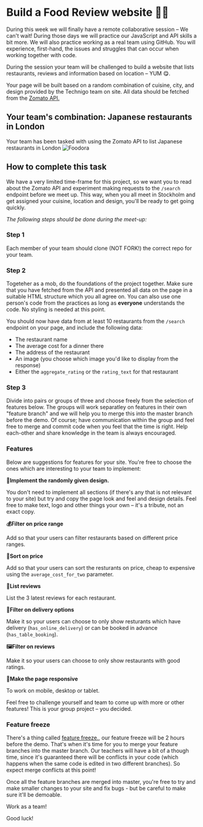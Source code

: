 # Build a Food Review website 🌮🥑

During this week we will finally have a remote collaborative session – We can't wait! During those days we will practice our JavaScript and API skills a bit more. We will also practice working as a real team using GitHub. You will experience, first-hand, the issues and struggles that can occur when working together with code. 

During the session your team will be challenged to build a website that lists restaurants, reviews and information based on location – YUM 😋. 

Your page will be built based on a random combination of cuisine, city, and design provided by the Technigo team on site. All data should be fetched from the [Zomato API.](https://developers.zomato.com/)  

## Your team's combination: Japanese restaurants in London

Your team has been tasked with using the Zomato API to list Japanese restaurants in London
![Foodora](https://camo.githubusercontent.com/d8830f6be0885ed11e19c64bec5d7c0d88be1137/68747470733a2f2f692e696d6775722e636f6d2f3151766b4f38702e6a7067)

## How to complete this task

We have a very limited time-frame for this project, so we want you to read about the Zomato API and experiment making requests to the `/search` endpoint before we meet up. This way, when you all meet in Stockholm and get assigned your cuisine, location and design, you'll be ready to get going quickly. 

*The following steps should be done during the meet-up:* 

### Step 1

Each member of your team should clone (NOT FORK!) the correct repo for your team.

### Step 2

Togeteher as a mob, do the foundations of the project together. Make sure that you have fetched from the API and presented all data on the page in a suitable HTML structure which you all agree on. You can also use one person's code from the practices as long as **everyone** understands the code. No styling is needed at this point. 

You should now have data from at least 10 restaurants from the `/search` endpoint on your page, and include the following data: 

* The restaurant name
* The average cost for a dinner there
* The address of the restaurant
* An image (you choose which image you'd like to display from the response)
* Either the `aggregate_rating` or the `rating_text` for that restaurant

### Step 3 

Divide into pairs or groups of three and choose freely from the selection of features below. The groups will work separatley on features in their own "feature branch" and we will help you to merge this into the master branch before the demo. Of course; have communication within the group and feel free to merge and commit code when you feel that the time is right. Help each-other and share knowledge in the team is always encouraged. 

### Features

Below are suggestions for features for your site. You're free to choose the ones which are interesting to your team to implement: 

**🎨Implement the randomly given design.**

You don't need to implement all sections (if there's any that is not relevant to your site) but try and copy the page look and feel and design details. Feel free to make text, logo and other things your own – it's a tribute, not an exact copy.

**💰Filter on price range** 

Add so that your users can filter restaurants based on different price ranges. 

**🚀Sort on price** 

Add so that your users can sort the resturants on price, cheap to expensive using the `average_cost_for_two` parameter. 

**💬List reviews** 

List the 3 latest reviews for each restaurant. 

**💬Filter on delivery options** 

Make it so your users can choose to only show resturants which have delivery (`has_online_delivery`) or can be booked in advance (`has_table_booking`). 

**🖼Filter on reviews**

Make it so your users can choose to only show restaurants with good ratings.

**📱Make the page responsive**

To work on mobile, desktop or tablet. 

Feel free to challenge yourself and team to come up with more or other features! This is your group project – you decided. 

### Feature freeze 

There's a thing called [feature freeze.](https://en.wikipedia.org/wiki/Freeze_(software_engineering)), our feature freeze will be 2 hours before the demo. That's when it's time for you to merge your feature branches into the master branch. Our teachers will have a bit of a though time, since it's guaranteed there will be conflicts in your code (which happens when the same code is edited in two different branches). So expect merge conflicts at this point!

Once all the feature branches are merged into master, you're free to try and make smaller changes to your site and fix bugs - but be careful to make sure it'll be demoable. 

Work as a team!  

Good luck! 
